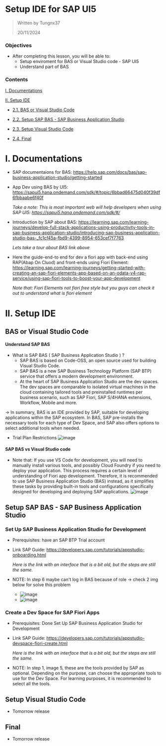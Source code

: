 # Setup IDE for SAP UI5

> Written by Tungnx37
> 
> 20/11/2024
> 
### Objectives
- After completing this lesson, you will be able to:
  * Setup enviroment for BAS or Visual Studio code - SAP UI5
  * Understand part of BAS 
### Contents
[I. Documentations ](#iDocumentations) 

[II. Setup IDE ](#iiSetUpEnviroment)  

- [2.1. BAS or Visual Studio Code](#BAS-or-Visual-Studio-Code)

- [2.2. Setup SAP BAS - SAP Business Application Studio ](#Setup-SAP-BAS---SAP-Business-Application-Studio)
 
- [2.3. Setup Visual Studio Code](#Setup-Visual-Studio-Code)

- [2.4. Final](#Final)


<a name = "iDocumentations"></a>
# I. Documentations
<a name="Documentations"></a>
- SAP documentaions for BAS: https://help.sap.com/docs/bas/sap-business-application-studio/getting-started
- App Dev using BAS by UI5: https://sapui5.hana.ondemand.com/sdk/#/topic/6bbad66475d040f39df6fbbaabe6f40f
  
  *Take a note: This is most important web will help developers when using SAP UI5: https://sapui5.hana.ondemand.com/sdk/#/*
- Introduction by SAP about BAS: https://learning.sap.com/learning-journeys/develop-full-stack-applications-using-productivity-tools-in-sap-business-application-studio/introducing-sap-business-application-studio-bas-_fc1cf45a-fbd9-4399-8954-653cef7f7763

  *Lets take a tour about BAS link above*
- Here the guide-end-to end for dev a fiori app with back-end using RAP(Abap On Cluod) and front-ends using Fiori Element: https://learning.sap.com/learning-journeys/getting-started-with-creating-an-sap-fiori-elements-app-based-on-an-odata-v4-rap-service/using-sap-fiori-tools-to-boost-your-app-development

  *Note that: Fiori Elements not fiori free style but you guys can check it out to understand what is fiori element*



 <a name ="iiSetUpEnviroment"></a>  
# II. Setup IDE 
 <a name="Setup enviroment"></a>  

##  BAS or Visual Studio Code

#### Understand SAP BAS
- What is SAP BAS ( SAP Business Application Studio )  ?
  * SAP BAS is based on Code-OSS, an open source used for building Visual Studio Code.
  * SAP BAS is a new SAP Business Technology Platform (SAP BTP) service that offers a modern development environment.
  * At the heart of SAP Business Application Studio are the dev spaces. The dev spaces are comparable to isolated virtual machines in the cloud containing tailored tools and preinstalled runtimes per business scenario, such as SAP Fiori, SAP S/4HANA extensions, Workflow, Mobile and more.
  
-> In summary, BAS is an IDE provided by SAP, suitable for developing applications within the SAP ecosystem. In BAS, SAP pre-installs the necessary tools for each type of Dev Space, and SAP also offers options to select additional tools when needed.

- Trial Plan Restrictions
![image](https://github.com/user-attachments/assets/d4046ca5-29d3-4348-9876-62796cdc1eec)

#### SAP BAS vs Visual Studio code
- Note that: If you use VS Code for development, you will need to manually install various tools, and possibly Cloud Foundry if you need to deploy your application. This process requires a certain level of understanding of Fiori app development. Therefore, it is recommended to use SAP Business Application Studio (BAS) instead, as it simplifies these tasks by providing built-in tools and configurations specifically designed for developing and deploying SAP applications.
![image](https://github.com/user-attachments/assets/2f6e9f48-01db-46a1-bab3-83fe123e894e)


##  Setup SAP BAS - SAP Business Application Studio

### Set Up SAP Business Application Studio for Development
- Prerequisites: have an SAP BTP Trial account
- Link SAP Guide: https://developers.sap.com/tutorials/appstudio-onboarding.html

  *Here is the link with an interface that is a bit old, but the steps are still the same.*
- NOTE: In step 6 maybe can't log in BAS because of role -> check 2 img below for solve this problem
  * ![image](https://github.com/user-attachments/assets/36b35e69-043d-4795-82b3-df3ba65fc729)
  * ![image](https://github.com/user-attachments/assets/149075b1-a540-42c7-ab19-c6f56a98ea8a)
### Create a Dev Space for SAP Fiori Apps
- Prerequisites: Done Set Up SAP Business Application Studio for Development
- Link SAP Guide: https://developers.sap.com/tutorials/appstudio-devspace-fiori-create.html

    *Here is the link with an interface that is a bit old, but the steps are still the same.*
- NOTE: In step 1, image 5, these are the tools provided by SAP as optional. Depending on the purpose, can choose the appropriate tools to use for the Dev Space. For learning purposes, it is recommended to select all the tools.

##  Setup Visual Studio Code
- Tomorrow release

##  Final
- Tomorrow release
